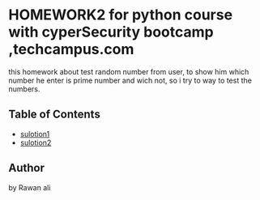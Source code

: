 # HOMEWORK2 for python course with cyperSecurity bootcamp ,techcampus.com

this homework about test random number from user, to show him which number he enter is prime number and wich not, so i try to way to test the numbers.  

## Table of Contents

* [sulotion1](#HW-DAY2-1)
* [sulotion2](#HW-DAY2-2)


## Author

by Rawan ali 

